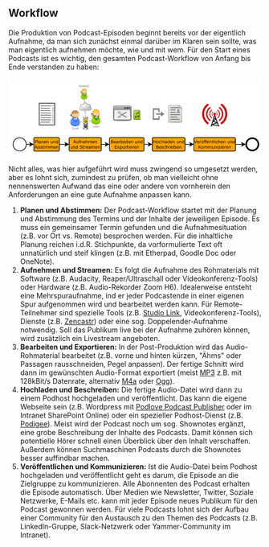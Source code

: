 ## Workflow

Die Produktion von Podcast-Episoden beginnt bereits vor der eigentlich Aufnahme, da man sich zunächst einmal darüber im Klaren sein sollte, was man eigentlich aufnehmen möchte, wie und mit wem. Für den Start eines Podcasts ist es wichtig, den gesamten Podcast-Workflow von Anfang bis Ende verstanden zu haben:

![Typischer Podasting-Workflow](images/Podcasting-Workflow-900px.png)

Nicht alles, was hier aufgeführt wird muss zwingend so umgesetzt werden, aber es lohnt sich, zumindest zu prüfen, ob man vielleicht ohne nennenswerten Aufwand das eine oder andere von vornherein den Anforderungen an eine gute Aufnahme anpassen kann.

1. **Planen und Abstimmen:** Der Podcast-Workflow startet mit der Planung und Abstimmung des Termins und der Inhalte der jeweiligen Episode. Es muss ein gemeinsamer Termin gefunden und die Aufnahmesituation (z.B. vor Ort vs. Remote) besprochen werden. Für die inhaltliche Planung reichen i.d.R. Stichpunkte, da vorformulierte Text oft unnatürlich und steif klingen (z.B. mit Etherpad, Goodle Doc oder OneNote).
2. **Aufnehmen und Streamen:** Es folgt die Aufnahme des Rohmaterials mit Software (z.B. Audacity, Reaper/Ultraschall oder Videokonferenz-Tools) oder Hardware (z.B. Audio-Rekorder Zoom H6). Idealerweise entsteht eine Mehrspuraufnahme, ind er jeder Podcastende in einer eigenen Spur aufgenommen wird und bearbeitet werden kann. Für Remote-Teilnehmer sind spezielle Tools (z.B. [Studio Link](https://studio-link.de), Videokonferenz-Tools), Dienste (z.B. [Zencastr](https://zencastr.com)) oder eine sog. Doppelender-Aufnahme notwendig. Soll das Publikum live bei der Aufnahme zuhören können, wird zusätzlich ein Livestream angeboten.
3. **Bearbeiten und Exportieren:** In der Post-Produktion wird das Audio-Rohmaterial bearbeitet (z.B. vorne und hinten kürzen, "Ähms" oder Passagen rausschneiden, Pegel anpassen). Der fertige Schnitt wird dann im gewünschten Audio-Format exportiert (meist [MP3](https://de.wikipedia.org/wiki/MP3) z.B. mit 128kBit/s Datenrate, alternativ [M4a](https://de.wikipedia.org/wiki/MP4) oder [Ogg](https://de.wikipedia.org/wiki/Ogg)).
4. **Hochladen und Beschreiben:** Die fertige Audio-Datei wird dann zu einem Podhost hochgeladen und veröffentlicht. Das kann die eigene Webseite sein (z.B. Wordpress mit [Podlove Podcast Publisher](https://podlove.org/podlove-podcast-publisher) oder im Intranet SharePoint Online) oder ein spezieller Podhost-Dienst (z.B. [Podigee](https://www.podigee.com)). Meist wird der Podcast noch um sog. Shownotes ergänzt, eine grobe Beschreibung der Inhalte des Podcasts. Damit können sich potentielle Hörer schnell einen Überblick über den Inhalt verschaffen. Außerdem können Suchmaschinen Podcasts durch die Shownotes besser auffindbar machen.
5. **Veröffentlichen und Kommunizieren:** Ist die Audio-Datei beim Podhost hochgeladen und veröffentlicht geht es darum, die Episode an die Zielgruppe zu kommunizieren. Alle Abonnenten des Podcast erhalten die Episode automatisch. Über Medien wie Newsletter, Twitter, Soziale Netzwerke, E-Mails etc. kann mit jeder Episode neues Publikum für den Podcast gewonnen werden. Für viele Podcasts lohnt sich der Aufbau einer Community für den Austausch zu den Themen des Podcasts (z.B. LinkedIn-Gruppe, Slack-Netzwerk oder Yammer-Community im Intranet).
